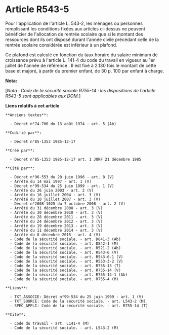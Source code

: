 # Article R543-5

Pour l'application de l'article L. 543-2, les ménages ou personnes remplissant les conditions fixées aux articles ci-dessus
ne peuvent bénéficier de l'allocation de rentrée scolaire que si le montant des ressources dont ils ont disposé durant
l'année civile précédant celle de la rentrée scolaire considérée est inférieur à un plafond. 

Ce plafond est calculé en fonction du taux horaire du salaire minimum de croissance prévu à l'article L. 141-4 du code du
travail en vigueur au 1er juillet de l'année de référence   . Il est fixé à 2.130 fois le montant de cette base et majoré, à
partir du premier enfant, de 30 p. 100 par enfant à charge.

**Nota:**

[*Nota : Code de la sécurité sociale R755-14 : les dispositions de l'article R543-5 sont applicables aux DOM.*]

**Liens relatifs à cet article**

	**Anciens textes**:

	  - Décret n°74-706 du 13 août 1974 - art. 5 (Ab)

	**Codifié par**:

	  - Décret n°85-1353 1985-12-17

	**Créé par**:

	  - Décret n°85-1353 1985-12-17 art. 1 JORF 21 décembre 1985

	**Cité par**:

	  - Décret n°96-553 du 20 juin 1996 - art. 8 (V)
	  - Arrêté du 14 mai 1997 - art. 1 (V)
	  - Décret n°99-534 du 25 juin 1999 - art. 1 (V)
	  - Arrêté du 26 juin 2003 - art. 2 (V)
	  - Arrêté du 16 juillet 2004 - art. 3 (V)
	  - Arrêté du 10 juillet 2007 - art. 3 (V)
	  - Décret n°2008-1025 du 7 octobre 2008 - art. 2 (V)
	  - Arrêté du 31 décembre 2008 - art. 3 (V)
	  - Arrêté du 30 décembre 2010 - art. 3 (V)
	  - Arrêté du 28 décembre 2011 - art. 3 (V)
	  - Arrêté du 24 décembre 2012 - art. 3 (V)
	  - Arrêté du 19 décembre 2013 - art. 3 (V)
	  - Arrêté du 11 décembre 2014 - art. 3 (V)
	  - Arrêté du 8 décembre 2015 - art. 4 (V)
	  - Code de la sécurité sociale. - art. D841-3 (Ab)
	  - Code de la sécurité sociale. - art. D842-1 (M)
	  - Code de la sécurité sociale. - art. R521-2 (Ab)
	  - Code de la sécurité sociale. - art. R543-6 (V)
	  - Code de la sécurité sociale. - art. R543-6-1 (V)
	  - Code de la sécurité sociale. - art. R553-3-2 (V)
	  - Code de la sécurité sociale. - art. R755-13 (T)
	  - Code de la sécurité sociale. - art. R755-14 (V)
	  - Code de la sécurité sociale. - art. R755-14-1 (Ab)
	  - Code de la sécurité sociale. - art. R755-4 (M)

	**Liens**:

	  - TXT_ASSOCIE: Décret n°99-534 du 25 juin 1999 - art. 1 (V)
	  - TXT_SOURCE: Code de la sécurité sociale. - art. L543-2 (M)
	  - SPEC_APPLI: Code de la sécurité sociale. - art. R755-14 (T)

	**Cite**:

	  - Code du travail - art. L141-4 (M)
	  - Code de la sécurité sociale. - art. L543-2 (M)
